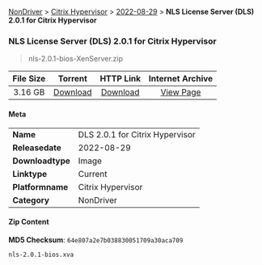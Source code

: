 
[NonDriver](/README.md)  >  [Citrix Hypervisor](/index/NonDriver/Citrix_Hypervisor.md)  >  [2022-08-29](/index/NonDriver/Citrix_Hypervisor/2022-08-29.md)  >  **NLS License Server (DLS) 2.0.1 for Citrix Hypervisor**


###    NLS License Server (DLS) 2.0.1 for Citrix Hypervisor

> nls-2.0.1-bios-XenServer.zip   


| **File Size** | **Torrent**  | **HTTP Link** | **Internet Archive** |
|:-------------:|:------------:|:-------------:|:--------------------:|
| 3.16 GB |  [Download](https://archive.org/download/nvgpu_nls-2.0.1-bios-XenServer.zip/nvgpu_nls-2.0.1-bios-XenServer.zip_archive.torrent)       | [Download](https://archive.org/compress/nvgpu_nls-2.0.1-bios-XenServer.zip) | [View Page](https://archive.org/details/nvgpu_nls-2.0.1-bios-XenServer.zip)       |

#### Meta

<table>
<tr><td><strong>Name</strong></td><td>DLS 2.0.1 for Citrix Hypervisor</td></tr>
<tr><td><strong>Releasedate</strong></td><td>2022-08-29</td></tr>
<tr><td><strong>Downloadtype</strong></td><td>Image</td></tr>
<tr><td><strong>Linktype</strong></td><td>Current</td></tr>
<tr><td><strong>Platformname</strong></td><td>Citrix Hypervisor</td></tr>
<tr><td><strong>Category</strong></td><td>NonDriver</td></tr>
</table>

#### Zip Content

**MD5 Checksum**: `64e807a2e7b038830051709a30aca709`

```text
nls-2.0.1-bios.xva
```